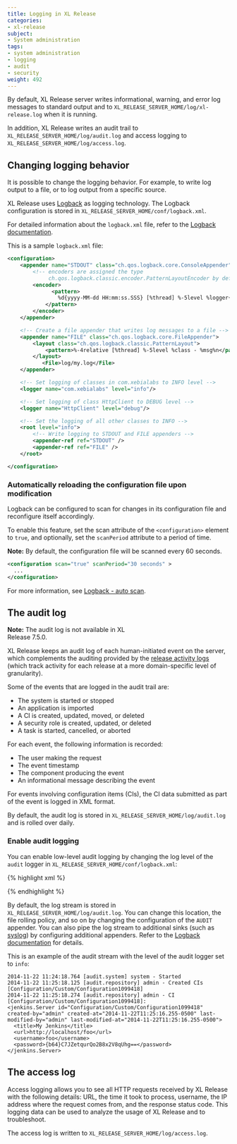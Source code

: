 ```yaml
---
title: Logging in XL Release
categories:
- xl-release
subject:
- System administration
tags:
- system administration
- logging
- audit
- security
weight: 492
---
```


By default, XL Release server writes informational, warning, and error log messages to standard output and to `XL_RELEASE_SERVER_HOME/log/xl-release.log` when it is running.

In addition, XL Release writes an audit trail to `XL_RELEASE_SERVER_HOME/log/audit.log` and access logging to `XL_RELEASE_SERVER_HOME/log/access.log`.

## Changing logging behavior

It is possible to change the logging behavior. For example, to write log output to a file, or to log output from a specific source.

XL Release uses [Logback](http://logback.qos.ch/) as logging technology. The Logback configuration is stored in `XL_RELEASE_SERVER_HOME/conf/logback.xml`.

For detailed information about the `logback.xml` file, refer to the [Logback documentation](http://logback.qos.ch/manual/).

This is a sample `logback.xml` file:

```xml
<configuration>
    <appender name="STDOUT" class="ch.qos.logback.core.ConsoleAppender">
        <!-- encoders are assigned the type
             ch.qos.logback.classic.encoder.PatternLayoutEncoder by default -->
        <encoder>
              <pattern>
                %d{yyyy-MM-dd HH:mm:ss.SSS} [%thread] %-5level %logger{36} - %msg%n
            </pattern>
        </encoder>
    </appender>

    <!-- Create a file appender that writes log messages to a file -->
    <appender name="FILE" class="ch.qos.logback.core.FileAppender">
        <layout class="ch.qos.logback.classic.PatternLayout">
            <pattern>%-4relative [%thread] %-5level %class - %msg%n</pattern>
        </layout>
           <File>log/my.log</File>
    </appender>

    <!-- Set logging of classes in com.xebialabs to INFO level -->
    <logger name="com.xebialabs" level="info"/>

    <!-- Set logging of class HttpClient to DEBUG level -->
    <logger name="HttpClient" level="debug"/>

    <!-- Set the logging of all other classes to INFO -->
    <root level="info">
        <!-- Write logging to STDOUT and FILE appenders -->
        <appender-ref ref="STDOUT" />
        <appender-ref ref="FILE" />
    </root>

</configuration>

```

### Automatically reloading the configuration file upon modification

Logback can be configured to scan for changes in its configuration file and reconfigure itself  accordingly.

To enable this feature, set the scan attribute of the `<configuration>` element to `true`, and optionally, set the `scanPeriod` attribute to a period of time.

**Note:** By default, the configuration file will be scanned every 60 seconds.

``` XML
<configuration scan="true" scanPeriod="30 seconds" >
  ...
</configuration>
```

For more information, see [Logback - auto scan](https://logback.qos.ch/manual/configuration.html#autoScan).

## The audit log

<div class="alert alert-warning" style="width: 60%">
<strong>Note:</strong> The audit log is not available in XL Release 7.5.0.
</div>

XL Release keeps an audit log of each human-initiated event on the server, which complements the auditing provided by the [release activity logs](/xl-release/concept/release-activity-logs.html) (which track activity for each release at a more domain-specific level of granularity).

Some of the events that are logged in the audit trail are:

* The system is started or stopped
* An application is imported
* A CI is created, updated, moved, or deleted
* A security role is created, updated, or deleted
* A task is started, cancelled, or aborted

For each event, the following information is recorded:

* The user making the request
* The event timestamp
* The component producing the event
* An informational message describing the event

For events involving configuration items (CIs), the CI data submitted as part of the event is logged in XML format.

By default, the audit log is stored in `XL_RELEASE_SERVER_HOME/log/audit.log` and is rolled over daily.

### Enable audit logging

You can enable low-level audit logging by changing the log level of the `audit` logger in `XL_RELEASE_SERVER_HOME/conf/logback.xml`:

{% highlight xml %}
<!-- set to "info" to enable low-level audit logging -->
<logger name="audit" level="off" additivity="false">
    <appender-ref ref="AUDIT" />
</logger>
{% endhighlight %}

By default, the log stream is stored in `XL_RELEASE_SERVER_HOME/log/audit.log`. You can change this location, the file rolling policy, and so on by changing the configuration of the `AUDIT` appender. You can also pipe the log stream to additional sinks (such as [syslog](http://logback.qos.ch/manual/appenders.html#SyslogAppender)) by configuring additional appenders. Refer to the [Logback documentation](http://logback.qos.ch/manual/) for details.

This is an example of the audit stream with the level of the audit logger set to `info`:

	2014-11-22 11:24:18.764 [audit.system] system - Started
	2014-11-22 11:25:18.125 [audit.repository] admin - Created CIs [Configuration/Custom/Configuration1099418]
	2014-11-22 11:25:18.274 [audit.repository] admin - CI [Configuration/Custom/Configuration1099418]:
	<jenkins.Server id="Configuration/Custom/Configuration1099418" created-by="admin" created-at="2014-11-22T11:25:16.255-0500" last-modified-by="admin" last-modified-at="2014-11-22T11:25:16.255-0500">
	  <title>My Jenkins</title>
	  <url>http://localhost/foo</url>
	  <username>foo</username>
	  <password>{b64}C7JZetqurQo2B8x2V8qUhg==</password>
	</jenkins.Server>

## The access log

Access logging allows you to see all HTTP requests received by XL Release with the following details: URL, the time it took to process, username, the IP address where the request comes from, and the response status code. This logging data can be used to analyze the usage of XL Release and to troubleshoot.

The access log is written to `XL_RELEASE_SERVER_HOME/log/access.log`.
